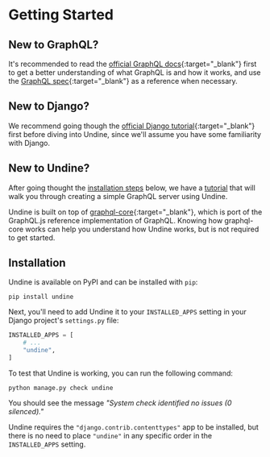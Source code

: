 # Getting Started

## New to GraphQL?

It's recommended to read the [official GraphQL docs]{:target="_blank"}
first to get a better understanding of what GraphQL is and how it works, and use the
[GraphQL spec]{:target="_blank"} as a reference when necessary.

[official GraphQL docs]: https://graphql.org/learn/
[GraphQL spec]: https://spec.graphql.org/

## New to Django?

We recommend going though the [official Django tutorial]{:target="_blank"}
first before diving into Undine, since we'll assume you have some familiarity with Django.

[official Django tutorial]: https://docs.djangoproject.com/en/stable/intro/

## New to Undine?

After going thought the [installation steps](#installation) below, we have a
[tutorial](tutorial.md) that will walk you through creating a simple GraphQL server using Undine.

Undine is built on top of [graphql-core]{:target="_blank"},
which is port of the GraphQL.js reference implementation of GraphQL. Knowing how graphql-core
works can help you understand how Undine works, but is not required to get started.

[graphql-core]: https://github.com/graphql-python/graphql-core

## Installation

Undine is available on PyPI and can be installed with `pip`:

```shell
pip install undine
```

Next, you'll need to add Undine it to your `INSTALLED_APPS` setting in your
Django project's `settings.py` file:

```python
INSTALLED_APPS = [
    # ...
    "undine",
]
```

To test that Undine is working, you can run the following command:

```shell
python manage.py check undine
```

You should see the message _"System check identified no issues (0 silenced)."_

Undine requires the `"django.contrib.contenttypes"` app to be installed,
but there is no need to place `"undine"` in any specific order in the `INSTALLED_APPS` setting.
